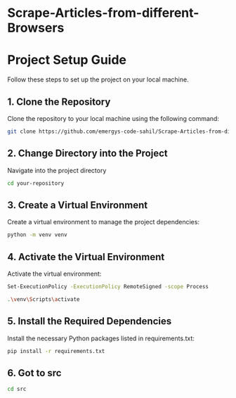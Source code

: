 # Scrape-Articles-from-different-Browsers

# Project Setup Guide

Follow these steps to set up the project on your local machine.

## 1. Clone the Repository
Clone the repository to your local machine using the following command:

```bash
git clone https://github.com/emergys-code-sahil/Scrape-Articles-from-different-Browsers
```

## 2. Change Directory into the Project
Navigate into the project directory

```bash
cd your-repository
```

## 3. Create a Virtual Environment
Create a virtual environment to manage the project dependencies:

```bash
python -m venv venv
```

## 4. Activate the Virtual Environment
Activate the virtual environment:

```bash
Set-ExecutionPolicy -ExecutionPolicy RemoteSigned -scope Process
```

```bash
.\venv\Scripts\activate
```

## 5. Install the Required Dependencies
Install the necessary Python packages listed in requirements.txt:

```bash
pip install -r requirements.txt
```

## 6. Got to src

```bash
cd src
```





